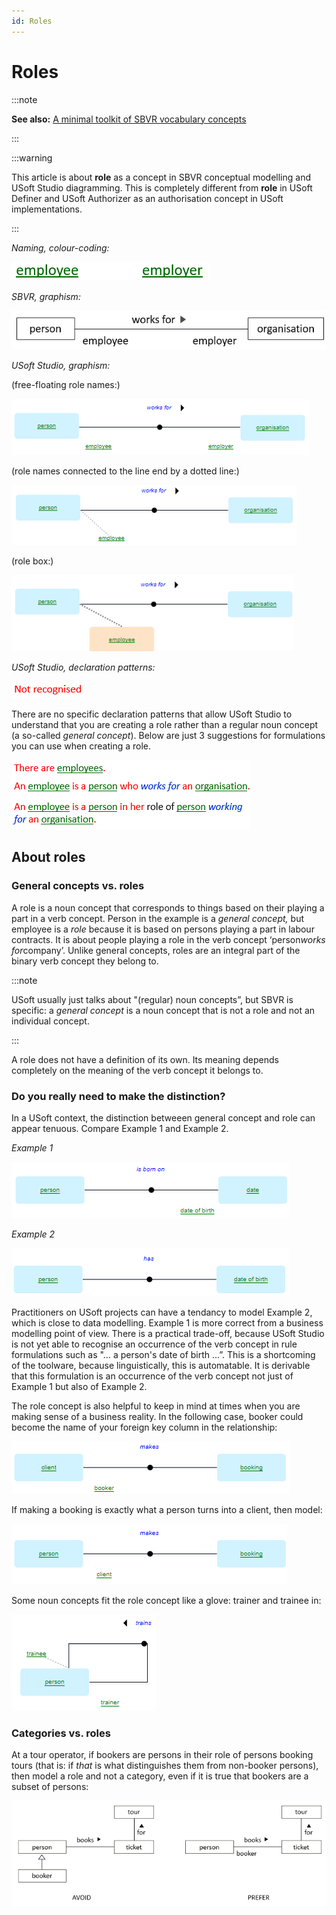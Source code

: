```yaml
---
id: Roles
---
```


# Roles


:::note

**See also:** [A minimal toolkit of SBVR vocabulary concepts](/Business_rules/Vocabulary_concepts/A_minimal_toolkit_of_SBVR_vocabulary_concepts.md)

:::


:::warning

This article is about **role** as a concept in SBVR conceptual modelling and USoft Studio diagramming. This is completely different from **role** in USoft Definer and USoft Authorizer as an authorisation concept in USoft implementations.

:::

*Naming, colour-coding:* 

![](./assets/fc216863-34dc-4a8e-a11c-0f83e2e5b3aa.png)

*SBVR, graphism:*

![](./assets/4c011e83-3371-48bf-ac06-730b8f346af4.png)

*USoft Studio, graphism:*

(free-floating role names:)

![](./assets/0be60fe9-9e35-4657-99e7-60cfe69da24f.png)

(role names connected to the line end by a dotted line:)

![](./assets/7b7f6ce4-aa9e-4214-a497-fd085d8b924d.png)

(role box:)

![](./assets/b72b6cba-56b4-44bf-8045-414f64e4f236.png)

*USoft Studio, declaration patterns:* 

![](./assets/2e864b7e-ea84-4834-8f0b-53e7aeaabace.png)

There are no specific declaration patterns that allow USoft Studio to understand that you are creating a role rather than a regular noun concept (a so-called *general concept*). Below are just 3 suggestions for formulations you can use when creating a role.

![](./assets/342ce5d1-0fba-4e3a-9259-872b109a1389.png)

## About roles

### General concepts vs. roles

A role is a noun concept that corresponds to things based on their playing a part in a verb concept. Person in the example is a *general concept,* but employee is a *role* because it is based on persons playing a part in labour contracts. It is about people playing a role in the verb concept ‘person*works for*company’. Unlike general concepts, roles are an integral part of the binary verb concept they belong to.


:::note

USoft usually just talks about "(regular) noun concepts”, but SBVR is specific: a *general concept* is a noun concept that is not a role and not an individual concept.

:::

A role does not have a definition of its own. Its meaning depends completely on the meaning of the verb concept it belongs to.

### Do you really need to make the distinction?

In a USoft context, the distinction betweeen general concept and role can appear tenuous. Compare Example 1 and Example 2.

*Example 1*

![](./assets/cb10c0ac-6a12-4a05-9ae1-103815517669.png)

*Example 2*

![](./assets/446a1b08-f06b-40f2-a8da-c6c7ccd07adf.png)

Practitioners on USoft projects can have a tendancy to model Example 2, which is close to data modelling. Example 1 is more correct from a business modelling point of view. There is a practical trade-off, because USoft Studio is not yet able to recognise an occurrence of the verb concept in rule formulations such as "… a person's date of birth ...”. This is a shortcoming of the toolware, because linguistically, this is automatable. It is derivable that this formulation is an occurrence of the verb concept not just of Example 1 but also of Example 2.

The role concept is also helpful to keep in mind at times when you are making sense of a business reality. In the following case, booker could become the name of your foreign key column in the relationship:

![](./assets/6ceb71ec-96d7-43d2-a764-fd63dbe10fcd.png)

If making a booking is exactly what a person turns into a client, then model:

![](./assets/cb836e84-4071-4eb2-affc-38c5bfc77248.png)

Some noun concepts fit the role concept like a glove: trainer and trainee in:

![](./assets/5791fd56-6438-46e7-a61d-1f7b37d653f3.png)

### Categories vs. roles

At a tour operator, if bookers are persons in their role of persons booking tours (that is: if *that* is what distinguishes them from non-booker persons), then model a role and not a category, even if it is true that bookers are a subset of persons:

![](./assets/6c373bc8-fb4c-4bdf-9fa5-6c0aa64aa597.png)

 